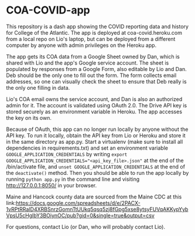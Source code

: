 # COA-COVID-app

This repository is a dash app showing the COVID reporting data and history for College of the Atlantic. The app is deployed at coa-covid.heroku.com from a local repo on Lio's laptop, but can be deployed from a different computer by anyone with admin privileges on the Heroku app.

The app gets its COA data from a Google Sheet owned by Dan, which is shared with Lio and the app's Google service account. The sheet is populated by responses from a Google Form, also editable by Lio and Dan. Deb should be the only one to fill out the form. The form collects email addresses, so one can visually check the sheet to ensure that Deb really is the only one filling in data.

Lio's COA email owns the service account, and Dan is also an authorized admin for it. The account is validated using OAuth 2.0. The Drive API key is stored securely as an environment variable in Heroku. The app accesses the key on its own.

Because of OAuth, this app can no longer run locally by anyone without the API key. To run it locally, obtain the API key from Lio or Heroku and store it in the same directory as app.py. Start a virtualenv (make sure to install all dependencies in requirements.txt) and set an environment variable `GOOGLE_APPLICATION_CREDENTIALS` by writing `export GOOGLE_APPLICATION_CREDENTIALS="<api_key_file>.json"` at the end of the /bin/activate file, and `unset GOOGLE_APPLICATION_CREDENTIALS` at the end of the `deactivate()` method. Then you should be able to run the app locally by running `python app.py` in the command line and visiting http://127.0.0.1:8050/ in your browser.

Maine and Hancock county data are sourced from the Maine CDC at this link:https://docs.google.com/spreadsheets/d/e/2PACX-1vRPtRRaID4XRBSnrzGomnTtUUkq5qsq5zj8fGpg5xse8ytsyFUVqAKKypYybVpsU5cHgIbY3BOiynOC/pub?gid=0&single=true&output=csv

For questions, contact Lio (or Dan, who will probably contact Lio).

